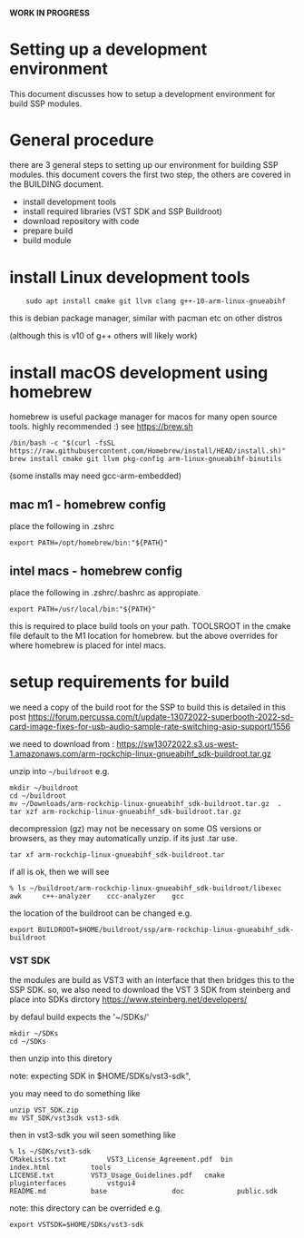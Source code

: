 #### WORK IN PROGRESS ### 


# Setting up a development environment

This document discusses how to setup a development environment for build SSP modules.



# General procedure

there are 3 general steps to setting up our environment for building SSP modules.
this document covers the first two step, the others are covered in the BUILDING document.


- install development tools 
- install required libraries (VST SDK and SSP Buildroot)
- download repository with code
- prepare build
- build module


# install Linux development tools 
```
    sudo apt install cmake git llvm clang g++-10-arm-linux-gnueabihf 
```
this is debian package manager, similar with pacman etc on other distros

(although this is v10 of g++ others will likely work)


# install macOS development using homebrew
homebrew is useful package manager for macos for many open source tools.
highly recommended :)  see https://brew.sh



```
/bin/bash -c "$(curl -fsSL https://raw.githubusercontent.com/Homebrew/install/HEAD/install.sh)"
brew install cmake git llvm pkg-config arm-linux-gnueabihf-binutils

```
(some installs may need gcc-arm-embedded)


## mac m1 - homebrew config
place the following in .zshrc
```
export PATH=/opt/homebrew/bin:"${PATH}"
```

## intel macs - homebrew config 
place the following in .zshrc/.bashrc as appropiate.


```
export PATH=/usr/local/bin:"${PATH}"
```

this is required to place build tools on your path.
TOOLSROOT in the cmake file default to the M1 location for homebrew.
but the above overrides for where homebrew is placed for intel macs.



# setup requirements for build

we need a copy of the build root for the SSP to build
this is detailed in this post
https://forum.percussa.com/t/update-13072022-superbooth-2022-sd-card-image-fixes-for-usb-audio-sample-rate-switching-asio-support/1556

we need to download from :
https://sw13072022.s3.us-west-1.amazonaws.com/arm-rockchip-linux-gnueabihf_sdk-buildroot.tar.gz

unzip into `~/buildroot` e.g.

```
mkdir ~/buildroot
cd ~/buildroot
mv ~/Downloads/arm-rockchip-linux-gnueabihf_sdk-buildroot.tar.gz  .
tar xzf arm-rockchip-linux-gnueabihf_sdk-buildroot.tar.gz
```

decompression (gz) may not be necessary on some OS versions or browsers, as they may automatically unzip.
if its just .tar use.
```
tar xf arm-rockchip-linux-gnueabihf_sdk-buildroot.tar
```

if all is ok, then we will see
```
% ls ~/buildroot/arm-rockchip-linux-gnueabihf_sdk-buildroot/libexec 
awk     c++-analyzer    ccc-analyzer    gcc
```

the location of the buildroot can be changed e.g.
```
export BUILDROOT=$HOME/buildroot/ssp/arm-rockchip-linux-gnueabihf_sdk-buildroot
```

### VST SDK

the modules are build as VST3 with an interface that then bridges this to the SSP SDK.
so, we also need to download the VST 3 SDK from steinberg and place into SDKs dirctory
https://www.steinberg.net/developers/


by defaul build expects the '~/SDKs/'
```
mkdir ~/SDKs
cd ~/SDKs
```
then unzip into this diretory

note: expecting SDK in $HOME/SDKs/vst3-sdk", 

you may need to do something like 

```
unzip VST_SDK.zip
mv VST_SDK/vst3sdk vst3-sdk
```


then in vst3-sdk you wil seen something like
```
% ls ~/SDKs/vst3-sdk 
CMakeLists.txt          VST3_License_Agreement.pdf  bin             index.html          tools
LICENSE.txt         VST3_Usage_Guidelines.pdf   cmake               pluginterfaces          vstgui4
README.md           base                doc             public.sdk
```


note: this directory can be overrided e.g. 
```
export VSTSDK=$HOME/SDKs/vst3-sdk
```








